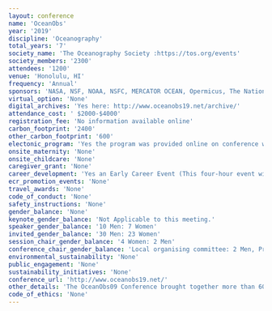 ```yaml
---
layout: conference 
name: 'OceanObs'
year: '2019'
discipline: 'Oceanography'
total_years: '7'
society_name: 'The Oceanography Society :https://tos.org/events'
society_members: '2300'
attendees: '1200'
venue: 'Honolulu, HI'
frequency: 'Annual'
sponsors: 'NASA, NSF, NOAA, NSFC, MERCATOR OCEAN, Opermicus, The National Academies of Science Engineering Medicine, Ocean Networks Canada, CSIRO, European Commission, IOCAS, SAILDRONE, Scripps Oceanography UCSanDiego, AtlantaOS, The Global Observing System pogo, IRD, MGLab, Monmouth University, National Oceanography Center, The Oceanography Society, Internationl Science Council, JAMSTEC, NORTEK, TELEDYNE Marine, CLIVAR, Hydro Group Systems Inc., KONGSBERG, Lynker, SubCtech, OLD PRO Oceanus, Schmidt Ocean Institute, School of Ocean and Earth Science And Technology, Pyroscience, Rockland Scientific, Collabralink, Integrated Ocean Observing System.'
virtual_option: 'None'
digital_archives: 'Yes here: http://www.oceanobs19.net/archive/'
attendance_cost: ' $2000-$4000'
registration_fee: 'No information available online'
carbon_footprint: '2400'
other_carbon_footprint: '600'
electonic_program: 'Yes the program was provided online on conference website.'
onsite_maternity: 'None'
onsite_childcare: 'None'
caregiver_grant: 'None'
career_development: 'Yes an Early Career Event (This four-hour event will empower the next generation of ocean observing leaders through curated mentorship, expert talks, and social interaction.)'
ecr_promotion_events: 'None'
travel_awards: 'None'
code_of_conduct: 'None'
safety_instructions: 'None'
gender_balance: 'None'
keynote_gender_balance: 'Not Applicable to this meeting.'
speaker_gender_balance: '10 Men: 7 Women'
invited_gender_balance: '30 Men: 23 Women'
session_chair_gender_balance: '4 Women: 2 Men'
conference_chair_gender_balance: 'Local organising committee: 2 Men, Programme Committe: 11 Men: 8 Women, Sponsors Committee: 3 Men'
environmental_sustainability: 'None'
public_engagement: 'None'
sustainability_initiatives: 'None'
conference_url: 'http://www.oceanobs19.net/'
other_details: 'The OceanObs09 Conference brought together more than 600 scientists from 36 nations, supported by 99 Community White Papers and 47 Plenary Papers'
code_of_ethics: 'None'
---
```

